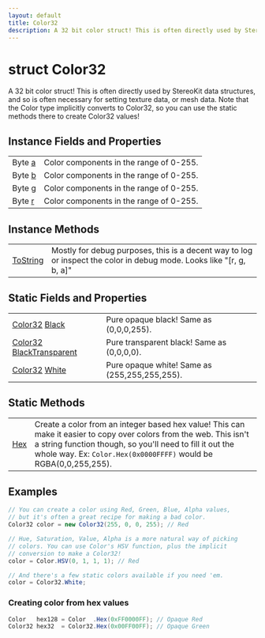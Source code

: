 ```yaml
---
layout: default
title: Color32
description: A 32 bit color struct! This is often directly used by StereoKit data structures, and so is often necessary for setting texture data, or mesh data. Note that the Color type implicitly converts to Color32, so you can use the static methods there to create Color32 values!
---
```

# struct Color32

A 32 bit color struct! This is often directly used by StereoKit data
structures, and so is often necessary for setting texture data, or mesh data.
Note that the Color type implicitly converts to Color32, so you can use the
static methods there to create Color32 values!

## Instance Fields and Properties

|  |  |
|--|--|
|Byte [a]({{site.url}}/Pages/Reference/Color32/a.html)|Color components in the range of 0-255.|
|Byte [b]({{site.url}}/Pages/Reference/Color32/b.html)|Color components in the range of 0-255.|
|Byte [g]({{site.url}}/Pages/Reference/Color32/g.html)|Color components in the range of 0-255.|
|Byte [r]({{site.url}}/Pages/Reference/Color32/r.html)|Color components in the range of 0-255.|

## Instance Methods

|  |  |
|--|--|
|[ToString]({{site.url}}/Pages/Reference/Color32/ToString.html)|Mostly for debug purposes, this is a decent way to log or inspect the color in debug mode. Looks like "[r, g, b, a]"|

## Static Fields and Properties

|  |  |
|--|--|
|[Color32]({{site.url}}/Pages/Reference/Color32.html) [Black]({{site.url}}/Pages/Reference/Color32/Black.html)|Pure opaque black! Same as (0,0,0,255).|
|[Color32]({{site.url}}/Pages/Reference/Color32.html) [BlackTransparent]({{site.url}}/Pages/Reference/Color32/BlackTransparent.html)|Pure transparent black! Same as (0,0,0,0).|
|[Color32]({{site.url}}/Pages/Reference/Color32.html) [White]({{site.url}}/Pages/Reference/Color32/White.html)|Pure opaque white! Same as (255,255,255,255).|

## Static Methods

|  |  |
|--|--|
|[Hex]({{site.url}}/Pages/Reference/Color32/Hex.html)|Create a color from an integer based hex value! This can make it easier to copy over colors from the web. This isn't a string function though, so you'll need to fill it out the whole way. Ex: `Color.Hex(0x0000FFFF)` would be RGBA(0,0,255,255).|

## Examples

```csharp
// You can create a color using Red, Green, Blue, Alpha values,
// but it's often a great recipe for making a bad color.
Color32 color = new Color32(255, 0, 0, 255); // Red

// Hue, Saturation, Value, Alpha is a more natural way of picking
// colors. You can use Color's HSV function, plus the implicit
// conversion to make a Color32!
color = Color.HSV(0, 1, 1, 1); // Red

// And there's a few static colors available if you need 'em.
color = Color32.White;
```

### Creating color from hex values
```csharp
Color   hex128 = Color  .Hex(0xFF0000FF); // Opaque Red
Color32 hex32  = Color32.Hex(0x00FF00FF); // Opaque Green
```

